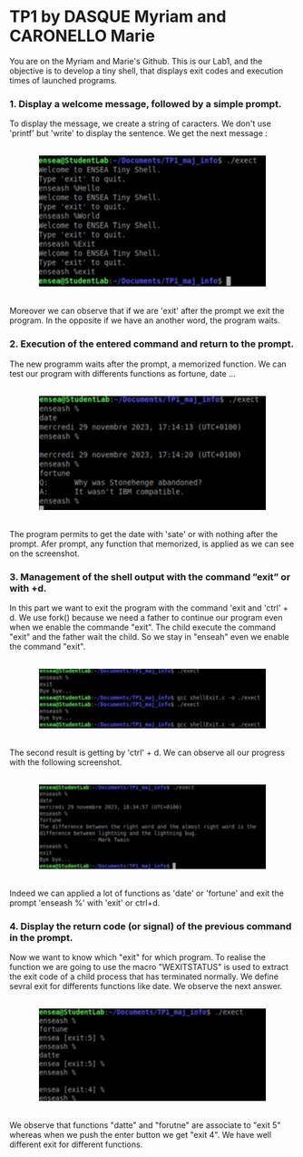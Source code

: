 # TP1 by DASQUE Myriam and CARONELLO Marie

  
You are on the Myriam and Marie's Github. This is our Lab1, and the objective is to develop a tiny shell, that displays exit codes and execution times of launched programs.

<div>

### 1. Display a welcome message, followed by a simple prompt.

To display the message, we create a string of caracters. We don't use 'printf' but 'write' to display the sentence.
We get the next message :

<div align="center">
<br>
<img src="Images/exercice1v2.jpeg" width="400"> </br>
</br> 
</div>

Moreover we can observe that if we are 'exit' after the prompt we exit the program. In the opposite if we have an another word, the program waits.

### 2. Execution of the entered command and return to the prompt.

The new programm waits after the prompt, a memorized function. We can test our program with differents functions as fortune, date ...

<div align="center">
<br>
<img src="Images/exercice2.jpeg" width="400"> </br>
</br> 
</div>

The program permits to get the date with 'sate' or with nothing after the prompt. Afer prompt, any function that memorized, is applied as we can see on the screenshot.

### 3. Management of the shell output with the command ”exit” or with <ctrl>+d.

In this part we want to exit the program with the command 'exit and 'ctrl' + d. We use fork() because we need a father to continue our program even when we enable the commande "exit". The child execute the command "exit" and the father wait the child. So we stay in "enseah" even we enable the command "exit".

<div align="center">
<br>
<img src="Images/exercice3.jpeg" width="400"> </br>
</br> 
</div>

The second result is getting by 'ctrl' + d. We can observe all our progress with the following screenshot.

<div align="center">
<br>
<img src="Images/exercice3v2.jpeg" width="400"> </br>
</br> 
</div>

Indeed we can applied a lot of functions as 'date' or 'fortune' and exit the prompt 'enseash %' with 'exit' or ctrl+d. 

### 4. Display the return code (or signal) of the previous command in the prompt.

Now we want to know which "exit" for which program. To realise the function we are going to use the macro "WEXITSTATUS" is used to extract the exit code of a child process that has terminated normally. We define sevral exit for differents functions like date. We observe the next answer.

<div align="center">
<br>
<img src="Images/exercice4.jpeg" width="400"> </br>
</br> 
</div>

We observe that functions "datte" and "forutne" are associate to "exit 5" whereas when we push the enter button we get "exit 4". We have well different exit for different functions.
